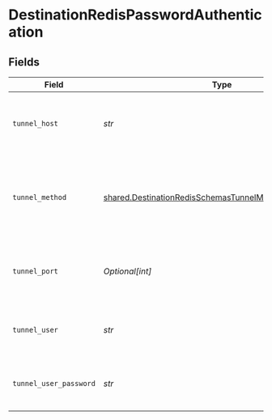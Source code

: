 # DestinationRedisPasswordAuthentication


## Fields

| Field                                                                                                                            | Type                                                                                                                             | Required                                                                                                                         | Description                                                                                                                      | Example                                                                                                                          |
| -------------------------------------------------------------------------------------------------------------------------------- | -------------------------------------------------------------------------------------------------------------------------------- | -------------------------------------------------------------------------------------------------------------------------------- | -------------------------------------------------------------------------------------------------------------------------------- | -------------------------------------------------------------------------------------------------------------------------------- |
| `tunnel_host`                                                                                                                    | *str*                                                                                                                            | :heavy_check_mark:                                                                                                               | Hostname of the jump server host that allows inbound ssh tunnel.                                                                 |                                                                                                                                  |
| `tunnel_method`                                                                                                                  | [shared.DestinationRedisSchemasTunnelMethodTunnelMethod](../../models/shared/destinationredisschemastunnelmethodtunnelmethod.md) | :heavy_check_mark:                                                                                                               | Connect through a jump server tunnel host using username and password authentication                                             |                                                                                                                                  |
| `tunnel_port`                                                                                                                    | *Optional[int]*                                                                                                                  | :heavy_minus_sign:                                                                                                               | Port on the proxy/jump server that accepts inbound ssh connections.                                                              | 22                                                                                                                               |
| `tunnel_user`                                                                                                                    | *str*                                                                                                                            | :heavy_check_mark:                                                                                                               | OS-level username for logging into the jump server host                                                                          |                                                                                                                                  |
| `tunnel_user_password`                                                                                                           | *str*                                                                                                                            | :heavy_check_mark:                                                                                                               | OS-level password for logging into the jump server host                                                                          |                                                                                                                                  |